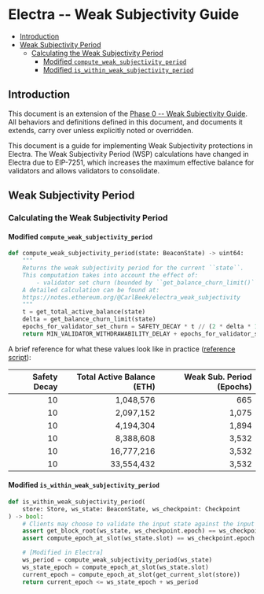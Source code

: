 # Electra -- Weak Subjectivity Guide

<!-- mdformat-toc start --slug=github --no-anchors --maxlevel=6 --minlevel=2 -->

- [Introduction](#introduction)
- [Weak Subjectivity Period](#weak-subjectivity-period)
  - [Calculating the Weak Subjectivity Period](#calculating-the-weak-subjectivity-period)
    - [Modified `compute_weak_subjectivity_period`](#modified-compute_weak_subjectivity_period)
    - [Modified `is_within_weak_subjectivity_period`](#modified-is_within_weak_subjectivity_period)

<!-- mdformat-toc end -->

## Introduction

This document is an extension of the
[Phase 0 -- Weak Subjectivity Guide](../phase0/weak-subjectivity.md). All
behaviors and definitions defined in this document, and documents it extends,
carry over unless explicitly noted or overridden.

This document is a guide for implementing Weak Subjectivity protections in
Electra. The Weak Subjectivity Period (WSP) calculations have changed in Electra
due to EIP-7251, which increases the maximum effective balance for validators
and allows validators to consolidate.

## Weak Subjectivity Period

### Calculating the Weak Subjectivity Period

#### Modified `compute_weak_subjectivity_period`

```python
def compute_weak_subjectivity_period(state: BeaconState) -> uint64:
    """
    Returns the weak subjectivity period for the current ``state``.
    This computation takes into account the effect of:
        - validator set churn (bounded by ``get_balance_churn_limit()`` per epoch)
    A detailed calculation can be found at:
    https://notes.ethereum.org/@CarlBeek/electra_weak_subjectivity
    """
    t = get_total_active_balance(state)
    delta = get_balance_churn_limit(state)
    epochs_for_validator_set_churn = SAFETY_DECAY * t // (2 * delta * 100)
    return MIN_VALIDATOR_WITHDRAWABILITY_DELAY + epochs_for_validator_set_churn
```

A brief reference for what these values look like in practice
([reference script](https://gist.github.com/jtraglia/457fd9ae7d2080fef1e4034a39b80c46)):

| Safety Decay | Total Active Balance (ETH) | Weak Sub. Period (Epochs) |
| -----------: | -------------------------: | ------------------------: |
|           10 |                  1,048,576 |                       665 |
|           10 |                  2,097,152 |                     1,075 |
|           10 |                  4,194,304 |                     1,894 |
|           10 |                  8,388,608 |                     3,532 |
|           10 |                 16,777,216 |                     3,532 |
|           10 |                 33,554,432 |                     3,532 |

#### Modified `is_within_weak_subjectivity_period`

```python
def is_within_weak_subjectivity_period(
    store: Store, ws_state: BeaconState, ws_checkpoint: Checkpoint
) -> bool:
    # Clients may choose to validate the input state against the input Weak Subjectivity Checkpoint
    assert get_block_root(ws_state, ws_checkpoint.epoch) == ws_checkpoint.root
    assert compute_epoch_at_slot(ws_state.slot) == ws_checkpoint.epoch

    # [Modified in Electra]
    ws_period = compute_weak_subjectivity_period(ws_state)
    ws_state_epoch = compute_epoch_at_slot(ws_state.slot)
    current_epoch = compute_epoch_at_slot(get_current_slot(store))
    return current_epoch <= ws_state_epoch + ws_period
```
